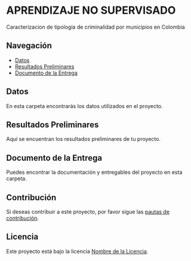 <!DOCTYPE html>
<html lang="en">
<head>
    <meta charset="UTF-8">
    <meta name="viewport" content="width=device-width, initial-scale=1.0">
</head>
<body>

# APRENDIZAJE NO SUPERVISADO

Caracterizacion de tipología de criminalidad por municipios en Colombia

## Navegación

- [Datos](#datos)
- [Resultados Preliminares](#resultados-preliminares)
- [Documento de la Entrega](#documento-de-la-entrega)

## Datos

En esta carpeta encontrarás los datos utilizados en el proyecto.

## Resultados Preliminares

Aquí se encuentran los resultados preliminares de tu proyecto.

## Documento de la Entrega

Puedes encontrar la documentación y entregables del proyecto en esta carpeta.

## Contribución

Si deseas contribuir a este proyecto, por favor sigue las [pautas de contribución](CONTRIBUTING.md).

## Licencia

Este proyecto está bajo la licencia [Nombre de la Licencia](LICENSE).

</body>
</html>




